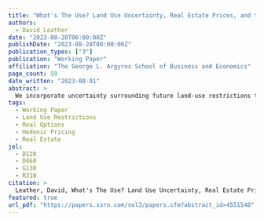 ```yaml
---
title: "What's The Use? Land Use Uncertainty, Real Estate Prices, and the Redevelopment Option"
authors:
  - David Leather
date: "2023-08-28T00:00:00Z"
publishDate: "2023-08-28T00:00:00Z"
publication_types: ["3"]
publication: "Working Paper"
affiliation: "The George L. Argyros School of Business and Economics"
page_count: 59
date_written: "2023-08-01"
abstract: >
  We incorporate uncertainty surrounding future land-use restrictions to empirically assess the option value of redevelopment embedded in real estate prices for New York City (NYC) from 2003-2015. Using a two-stage estimation procedure, we interact predicted probabilities of land-use (re)zoning to either residential, commercial or manufacturing with an additional proxy for the property’s redevelopment propensity. Over the period spanning 2003 to 2015, estimates of the average option value to redevelop in Manhattan and Brooklyn are 20% and 8.5% of total estimated property value, respectively. There is also evidence that manufacturing lots identified as likely to be rezoned by the model sell at an average premium of 50% per square foot. Lastly, we find evidence consistent with the hypothesis that the redevelopment option value is counter-cyclical.
tags:
  - Working Paper
  - Land Use Restrictions
  - Real Options
  - Hedonic Pricing
  - Real Estate
jel:
  - D120
  - D460
  - G130
  - R310
citation: >
  Leather, David, What's The Use? Land Use Uncertainty, Real Estate Prices, and the Redevelopment Option (August 1, 2023). Available at SSRN: https://ssrn.com/abstract=4551548 or http://dx.doi.org/10.2139/ssrn.4551548
featured: true
url_pdf: "https://papers.ssrn.com/sol3/papers.cfm?abstract_id=4551548"
---
```

